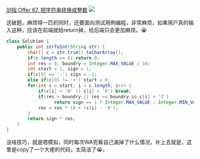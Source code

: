 [剑指 Offer 67. 把字符串转换成整数](https://leetcode-cn.com/problems/ba-zi-fu-chuan-zhuan-huan-cheng-zheng-shu-lcof/)
![](https://img2022.cnblogs.com/blog/2272548/202202/2272548-20220209012459804-961734379.png)

这破题，麻烦得一匹的同时，还要面向测试用例编程，非常麻烦，如果用户真的输入这种，应该在前端就给return掉，给后端只会更加麻烦。😭
```java
class Solution {
    public int strToInt(String str) {
        char[] c = str.trim().toCharArray();
        if(c.length == 0) return 0;
        int res = 0, boundry = Integer.MAX_VALUE / 10;
        int start = 1, sign = 1;
        if(c[0] == '-') sign = -1;
        else if(c[0] != '+') start = 0;
        for(int i = start; i < c.length; i++) {
            if(c[i] < '0' || c[i] > '9') break;
            if(res > boundry || res == boundry && c[i] > '7') 
                  return sign == 1 ? Integer.MAX_VALUE : Integer.MIN_VALUE;
            res = res * 10 + (c[i] - '0');
        }
        return sign * res;
    }
}
```
没啥技巧，就是嗯模拟，同时每次WA完看自己漏掉了什么情况，补上去就是，这里是copy了一个大佬的代码，太简洁了😭。
